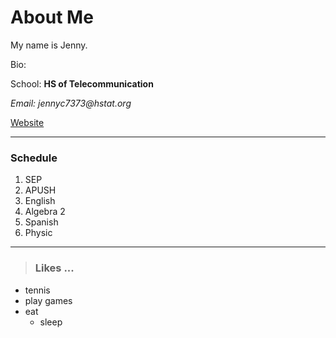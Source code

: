 # About Me

My name is Jenny.  
  
  
Bio:

School: **HS of Telecommunication**

_Email: jennyc7373@hstat.org_ 

[Website](https://github.com/jennyc7373/about-me)
____

### Schedule
1. SEP
2. APUSH
3. English
4. Algebra 2
5. Spanish
6. Physic  
___


> ### Likes ...
* tennis 
* play games
* eat
    * sleep



